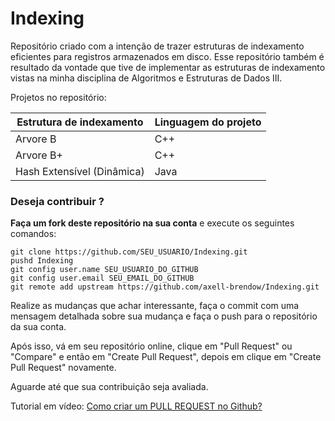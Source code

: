 # Indexing
Repositório criado com a intenção de trazer estruturas de indexamento eficientes para registros armazenados em disco. Esse repositório também é resultado da vontade que tive de implementar as estruturas de indexamento vistas na minha disciplina de Algoritmos e Estruturas de Dados III.

Projetos no repositório:

Estrutura de indexamento	| Linguagem do projeto
----------------------------|---------------------
Arvore B					| C++
Arvore B+					| C++
Hash Extensível (Dinâmica)	| Java

### Deseja contribuir ?

**Faça um fork deste repositório na sua conta** e execute os seguintes comandos:

```
git clone https://github.com/SEU_USUARIO/Indexing.git
pushd Indexing
git config user.name SEU_USUARIO_DO_GITHUB
git config user.email SEU_EMAIL_DO_GITHUB
git remote add upstream https://github.com/axell-brendow/Indexing.git
```

Realize as mudanças que achar interessante, faça o commit com uma mensagem detalhada sobre sua mudança e faça o push para o repositório da sua conta.

Após isso, vá em seu repositório online, clique em "Pull Request" ou "Compare" e então em "Create Pull Request", depois em clique em "Create Pull Request" novamente.

Aguarde até que sua contribuição seja avaliada.

Tutorial em vídeo: [Como criar um PULL REQUEST no Github?](https://www.youtube.com/watch?v=E8MPe6tCMo8)
